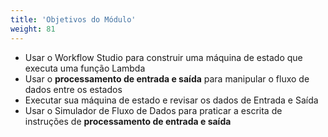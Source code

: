```yaml
---
title: 'Objetivos do Módulo'
weight: 81
---
```


- Usar o Workflow Studio para construir uma máquina de estado que executa uma função Lambda
- Usar o **processamento de entrada e saída** para manipular o fluxo de dados entre os estados
- Executar sua máquina de estado e revisar os dados de Entrada e Saída
- Usar o Simulador de Fluxo de Dados para praticar a escrita de instruções de **processamento de entrada e saída** 